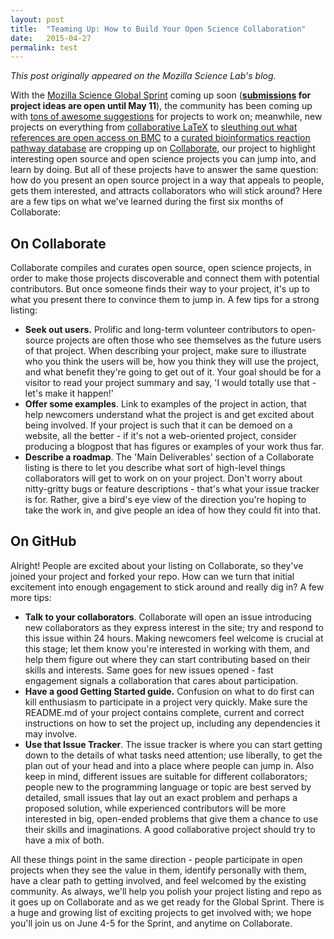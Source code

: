 ```yaml
---
layout: post
title:  "Teaming Up: How to Build Your Open Science Collaboration"
date:   2015-04-27
permalink: test
---
```


*This post originally appeared on the Mozilla Science Lab's blog.*

With the <a href="http://www.mozillascience.org/global-sprint-2015">Mozilla Science Global Sprint</a> coming up soon (<strong><a href="https://etherpad.mozilla.org/sciencelab-2015globalsprint">submissions</a> for project ideas are open until May 11</strong>), the community has been coming up with <a href="https://etherpad.mozilla.org/sciencelab-2015globalsprint">tons of awesome suggestions</a> for projects to work on; meanwhile, new projects on everything from <a href="http://www.mozillascience.org/projects/gnieh-bluelatex">collaborative LaTeX</a> to <a href="http://www.mozillascience.org/projects/RobSullivan-pmc-ref">sleuthing out what references are open access on BMC</a> to a <a href="http://www.mozillascience.org/projects/reactome">curated bioinformatics reaction pathway database</a> are cropping up on <a href="http://www.mozillascience.org/collaborate/">Collaborate</a>, our project to highlight interesting open source and open science projects you can jump into, and learn by doing. But all of these projects have to answer the same question: how do you present an open source project in a way that appeals to people, gets them interested, and attracts collaborators who will stick around? Here are a few tips on what we've learned during the first six months of Collaborate:

<h2>On Collaborate</h2>

Collaborate compiles and curates open source, open science projects, in order to make those projects discoverable and connect them with potential contributors. But once someone finds their way to your project, it's up to what you present there to convince them to jump in. A few tips for a strong listing:

<ul>
    <li><strong>Seek out users.</strong> Prolific and long-term volunteer contributors to open-source projects are often those who see themselves as the future users of that project. When describing your project, make sure to illustrate who you think the users will be, how you think they will use the project, and what benefit they're going to get out of it. Your goal should be for a visitor to read your project summary and say, 'I would totally use that - let's make it happen!'</li>
    <li><strong>Offer some examples</strong>. Link to examples of the project in action, that help newcomers understand what the project is and get excited about being involved. If your project is such that it can be demoed on a website, all the better - if it's not a web-oriented project, consider producing a blogpost that has figures or examples of your work thus far.</li>
    <li><strong>Describe a roadmap</strong>. The 'Main Deliverables' section of a Collaborate listing is there to let you describe what sort of high-level things collaborators will get to work on on your project. Don't worry about nitty-gritty bugs or feature descriptions - that's what your issue tracker is for. Rather, give a bird's eye view of the direction you're hoping to take the work in, and give people an idea of how they could fit into that.</li>
</ul>

<h2>On GitHub</h2>

Alright! People are excited about your listing on Collaborate, so they've joined your project and forked your repo. How can we turn that initial excitement into enough engagement to stick around and really dig in? A few more tips:

<ul>
    <li><strong>Talk to your collaborators</strong>. Collaborate will open an issue introducing new collaborators as they express interest in the site; try and respond to this issue within 24 hours. Making newcomers feel welcome is crucial at this stage; let them know you're interested in working with them, and help them figure out where they can start contributing based on their skills and interests. Same goes for new issues opened - fast engagement signals a collaboration that cares about participation.</li>
    <li><strong>Have a good Getting Started guide.</strong> Confusion on what to do first can kill enthusiasm to participate in a project very quickly. Make sure the README.md of your project contains complete, current and correct instructions on how to set the project up, including any dependencies it may involve.</li>
    <li><strong>Use that Issue Tracker</strong>. The issue tracker is where you can start getting down to the details of what tasks need attention; use liberally, to get the plan out of your head and into a place where people can jump in. Also keep in mind, different issues are suitable for different collaborators; people new to the programming language or topic are best served by detailed, small issues that lay out an exact problem and perhaps a proposed solution, while experienced contributors will be more interested in big, open-ended problems that give them a chance to use their skills and imaginations. A good collaborative project should try to have a mix of both.</li>
</ul>

All these things point in the same direction - people participate in open projects when they see the value in them, identify personally with them, have a clear path to getting involved, and feel welcomed by the existing community. As always, we'll help you polish your project listing and repo as it goes up on Collaborate and as we get ready for the Global Sprint. There is a huge and growing list of exciting projects to get involved with; we hope you'll join us on June 4-5 for the Sprint, and anytime on Collaborate.